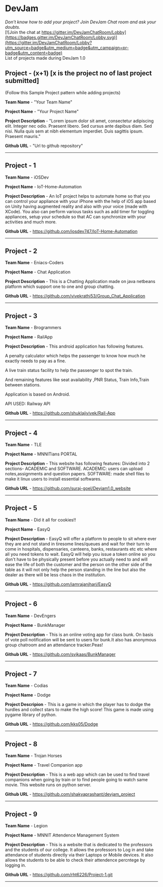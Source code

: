 # DevJam

*Don't know how to add your project? Join DevJam Chat room and ask your doubts.*<br>
[![Join the chat at https://gitter.im/DevJamChatRoom/Lobby](https://badges.gitter.im/DevJamChatRoom/Lobby.svg)](https://gitter.im/DevJamChatRoom/Lobby?utm_source=badge&utm_medium=badge&utm_campaign=pr-badge&utm_content=badge)
<br>
List of projects made during DevJam 1.0

## Project - (x+1) [x is the project no of last project submitted]
(Follow this Sample Project pattern while adding projects) 

**Team Name** - "Your Team Name"

**Project Name** - "Your Project Name"

**Project Description** - "Lorem ipsum dolor sit amet, consectetur adipiscing elit. Integer nec odio. Praesent libero. Sed cursus ante dapibus diam. Sed nisi. Nulla quis sem at nibh elementum imperdiet. Duis sagittis ipsum. Praesent mauris."

**Github URL** - "Url to github repository"
<hr>

## Project - 1

**Team Name** - iOSDev

**Project Name** - IoT-Home-Automation

**Project Description** - An IoT project helps to automate home so that you can control your appliance with your iPhone with the help of iOS app based on Unity having augmented reality and also with your voice (made with XCode). You also can perform various tasks such as add timer for toggling appliances, setup your schedule so that AC can synchronize with your activities and much more.

**Github URL** - https://github.com/iosdev747/IoT-Home-Automation
<hr>

## Project - 2

**Team Name** - Eniacs-Coders

**Project Name** - Chat Application

**Project Description** - This is a Chatting Application made on java netbeans platform which support one to one and group chatting.

**Github URL** -  https://github.com/vivekrathi53/Group_Chat_Application
<hr>

## Project - 3

**Team Name** - Brogrammers

**Project Name** - RailApp

**Project Description** - This android application has following features.

A penalty calculator which helps the passenger to know how much he exactly needs to pay as a fine.

A live train status facility to help the passenger to spot the train.

And remaining features like seat availability ,PNR Status, Train Info,Train between stations.

Application is based on Android.

API USED: Railway API

**Github URL** -  https://github.com/shuklajivivek/Rail-App
<hr>

## Project - 4

**Team Name** - TLE

**Project Name** - MNNITians PORTAL

**Project Description** - This website has following features:
Divided into 2 sections- ACADEMIC and SOFTWARE.
ACADEMIC: users can upload notes,assignments and question papers.
SOFTWARE: made shell files to make it linux users to install essential softwares.


**Github URL** -  https://github.com/suraj-goel/Devjam1.0_website
<hr>

## Project - 5

**Team Name** - Did it all for cookies!!

**Project Name** - EasyQ

**Project Description** - EasyQ will offer a platform to people to sit where ever they are and not stand in tiresome lines/queues and wait for their turn to come in hospitals, dispensaries, canteens, banks, restaurants etc etc where all you need tokens to wait. EasyQ will help you issue a token online so you don't have to be physically present before you actually need to and will ease the life of both the customer and the person on the other side of the table as it will not only help the person standing in the line but also the dealer as there will be less chaos in the institution.

**Github URL** - https://github.com/iamrajanjharj/EasyQ
<hr>

## Project - 6

**Team Name** - DevEngers

**Project Name** - BunkManager

**Project Description** - This is an online voting app for class bunk. On basis of vote poll notification will be sent to users for bunk.It also has anonymous group chatroom and an attendance tracker.Peas!

**Github URL** - https://github.com/svjkaas/BunkManager
<hr>

## Project - 7

**Team Name** - Codias

**Project Name** - Dodge

**Project Descripion** - This is a game in which the player has to dodge the hurdles and collect stars to make the high score!
This game is made using pygame library of python.

**Github URL** - https://github.com/kks05/Dodge
<hr>

## Project - 8

**Team Name** - Trojan Horses

**Project Name** - Travel Companion app

**Project Description** - This is a web app which can be used to find travel companions when going by train or to find people going to watch same movie. This website runs on python server.

**Github URL** - https://github.com/shakyaprashant/devjam_project
<hr>

## Project - 9

**Team Name** - Legion

**Project Name** - MNNIT Attendence Management System

**Project Description** - This is a website that is dedicated to the professors and the students of our college. It allows the professors to Log in and take attendance of students directly via their Laptops or Mobile devices. It also allows the students 
to be able to check their attendence percntege by logging in.

**Github URL** - https://github.com/rht6226/Project-1.git

<hr>
